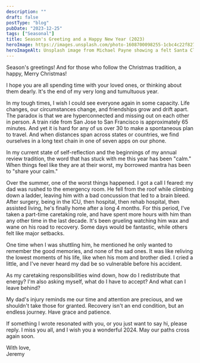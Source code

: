 ```yaml
---
description: ""
draft: false
postType: "blog"
pubDate: "2023-12-25"
tags: ["Seasonal"]
title: Season's Greeting and a Happy New Year (2023)
heroImage: https://images.unsplash.com/photo-1608700098255-1cbc4c22f827?q=80&w=2370&auto=format&fit=crop&ixlib=rb-4.0.3&ixid=M3wxMjA3fDB8MHxwaG90by1wYWdlfHx8fGVufDB8fHx8fA%3D%3D
heroImageAlt: Unsplash image from Michael Payne showing a felt Santa Clause
---
```


Season's greetings! And for those who follow the Christmas tradition, a happy, Merry Christmas!

I hope you are all spending time with your loved ones, or thinking about them dearly. It's the end of my very long and tumultuous year.

In my tough times, I wish I could see everyone again in some capacity. Life changes, our circumstances change, and friendships grow and drift apart. The paradox is that we are hyperconnected and missing out on each other in person. A train ride from San Jose to San Francisco is approximately 65 minutes. And yet it is hard for any of us over 30 to make a spontaneous plan to travel. And when distances span across states or countries, we find ourselves in a long text chain in one of seven apps on our phone.

In my current state of self-reflection and the beginnings of my annual review tradition, the word that has stuck with me this year has been "calm." When things feel like they are at their worst, my borrowed mantra has been to "share your calm."

Over the summer, one of the worst things happened. I got a call I feared: my dad was rushed to the emergency room. He fell from the roof while climbing down a ladder, leaving him with a bad concussion that led to a brain bleed. After surgery, being in the ICU, then hospital, then rehab hospital, then assisted living, he's finally home after a long 4 months. For this period, I've taken a part-time caretaking role, and have spent more hours with him than any other time in the last decade. It's been grueling watching him wax and wane on his road to recovery. Some days would be fantastic, while others felt like major setbacks.

One time when I was shuttling him, he mentioned he only wanted to remember the good memories, and none of the sad ones. It was like reliving the lowest moments of his life, like when his mom and brother died. I cried a little, and I've never heard my dad be so vulnerable before his accident.

As my caretaking responsibilities wind down, how do I redistribute that energy? I'm also asking myself, what do I have to accept? And what can I leave behind?

My dad's injury reminds me our time and attention are precious, and we shouldn't take those for granted. Recovery isn't an end condition, but an endless journey. Have grace and patience.

If something I wrote resonated with you, or you just want to say hi, please reply. I miss you all, and I wish you a wonderful 2024. May our paths cross again soon.

With love,  
Jeremy